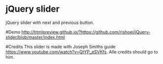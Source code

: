 # jQuery slider
jQuery slider with next and previous button. 

#Demo
http://htmlpreview.github.io/?https://github.com/rishoej/jQuery-slider/blob/master/index.html

#Credits
This slider is made with Joseph Smiths guide https://www.youtube.com/watch?v=QtYP_eSVKfs. Alle credits should go to him.
